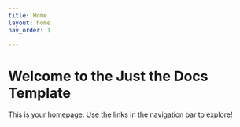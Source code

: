```yaml
---
title: Home
layout: home
nav_order: 1

---
```


# Welcome to the Just the Docs Template

This is your homepage. Use the links in the navigation bar to explore!
